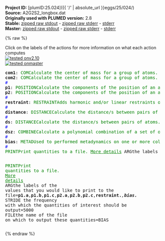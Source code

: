 **Project ID:** [plumID:25.024]({{ '/' | absolute_url }}eggs/25/024/)  
**Source:** A2G2S2_longbox.dat  
**Originally used with PLUMED version:** 2.8  
**Stable:** [zipped raw stdout](A2G2S2_longbox.dat.plumed.stdout.txt.zip) - [zipped raw stderr](A2G2S2_longbox.dat.plumed.stderr.txt.zip) - [stderr](A2G2S2_longbox.dat.plumed.stderr)  
**Master:** [zipped raw stdout](A2G2S2_longbox.dat.plumed_master.stdout.txt.zip) - [zipped raw stderr](A2G2S2_longbox.dat.plumed_master.stderr.txt.zip) - [stderr](A2G2S2_longbox.dat.plumed_master.stderr)  

{% raw %}
<div class="plumedpreheader">
<div class="headerInfo" id="value_details_data/A2G2S2_longbox.dat"> Click on the labels of the actions for more information on what each action computes </div>
<div class="containerBadge">
<div class="headerBadge"><a href="A2G2S2_longbox.dat.plumed.stderr"><img src="https://img.shields.io/badge/v2.10-passing-green.svg" alt="tested onv2.10" /></a></div>
<div class="headerBadge"><a href="A2G2S2_longbox.dat.plumed_master.stderr"><img src="https://img.shields.io/badge/master-passing-green.svg" alt="tested onmaster" /></a></div>
</div>
</div>
<pre class="plumedlisting">
<b name="data/A2G2S2_longbox.datcom1" onclick='showPath("data/A2G2S2_longbox.dat","data/A2G2S2_longbox.datcom1","data/A2G2S2_longbox.datcom1","brown")'>com1</b>: <span class="plumedtooltip" style="color:green">COM<span class="right">Calculate the center of mass for a group of atoms. <a href="https://www.plumed.org/doc-master/user-doc/html/COM" style="color:green">More details</a><i></i></span></span> <span class="plumedtooltip">ATOMS<span class="right">the list of atoms which are involved the virtual atom's definition<i></i></span></span>=1-288
<span style="display:none;" id="data/A2G2S2_longbox.datcom1">The COM action with label <b>com1</b> calculates something</span><b name="data/A2G2S2_longbox.datcom2" onclick='showPath("data/A2G2S2_longbox.dat","data/A2G2S2_longbox.datcom2","data/A2G2S2_longbox.datcom2","brown")'>com2</b>: <span class="plumedtooltip" style="color:green">COM<span class="right">Calculate the center of mass for a group of atoms. <a href="https://www.plumed.org/doc-master/user-doc/html/COM" style="color:green">More details</a><i></i></span></span> <span class="plumedtooltip">ATOMS<span class="right">the list of atoms which are involved the virtual atom's definition<i></i></span></span>=289-576
<span style="color:blue" class="comment">#</span>
<span style="display:none;" id="data/A2G2S2_longbox.datcom2">The COM action with label <b>com2</b> calculates something</span><b name="data/A2G2S2_longbox.datp1" onclick='showPath("data/A2G2S2_longbox.dat","data/A2G2S2_longbox.datp1","data/A2G2S2_longbox.datp1","brown")'>p1</b>: <span class="plumedtooltip" style="color:green">POSITION<span class="right">Calculate the components of the position of an atom or atoms. <a href="https://www.plumed.org/doc-master/user-doc/html/POSITION" style="color:green">More details</a><i></i></span></span> <span class="plumedtooltip">ATOM<span class="right">the atom number<i></i></span></span>=<b name="data/A2G2S2_longbox.datcom1">com1</b> <span class="plumedtooltip">SCALED_COMPONENTS<span class="right"> calculate the a, b and c scaled components of the position separately and store them as label<i></i></span></span>
<span style="display:none;" id="data/A2G2S2_longbox.datp1">The POSITION action with label <b>p1</b> calculates the following quantities:<table  align="center" frame="void" width="95%" cellpadding="5%"><tr><td width="5%"><b> Quantity </b>  </td><td><b> Description </b> </td></tr><tr><td width="5%">p1.x</td><td>the x-component of the atom position</td></tr><tr><td width="5%">p1.y</td><td>the y-component of the atom position</td></tr><tr><td width="5%">p1.z</td><td>the z-component of the atom position</td></tr><tr><td width="5%">p1.a</td><td>the normalized projection on the first lattice vector of the atom position</td></tr><tr><td width="5%">p1.b</td><td>the normalized projection on the second lattice vector of the atom position</td></tr><tr><td width="5%">p1.c</td><td>the normalized projection on the third lattice vector of the atom position</td></tr></table></span><b name="data/A2G2S2_longbox.datp2" onclick='showPath("data/A2G2S2_longbox.dat","data/A2G2S2_longbox.datp2","data/A2G2S2_longbox.datp2","brown")'>p2</b>: <span class="plumedtooltip" style="color:green">POSITION<span class="right">Calculate the components of the position of an atom or atoms. <a href="https://www.plumed.org/doc-master/user-doc/html/POSITION" style="color:green">More details</a><i></i></span></span> <span class="plumedtooltip">ATOM<span class="right">the atom number<i></i></span></span>=<b name="data/A2G2S2_longbox.datcom2">com2</b> <span class="plumedtooltip">SCALED_COMPONENTS<span class="right"> calculate the a, b and c scaled components of the position separately and store them as label<i></i></span></span>
<span style="color:blue" class="comment">#</span>
<span style="display:none;" id="data/A2G2S2_longbox.datp2">The POSITION action with label <b>p2</b> calculates the following quantities:<table  align="center" frame="void" width="95%" cellpadding="5%"><tr><td width="5%"><b> Quantity </b>  </td><td><b> Description </b> </td></tr><tr><td width="5%">p2.x</td><td>the x-component of the atom position</td></tr><tr><td width="5%">p2.y</td><td>the y-component of the atom position</td></tr><tr><td width="5%">p2.z</td><td>the z-component of the atom position</td></tr><tr><td width="5%">p2.a</td><td>the normalized projection on the first lattice vector of the atom position</td></tr><tr><td width="5%">p2.b</td><td>the normalized projection on the second lattice vector of the atom position</td></tr><tr><td width="5%">p2.c</td><td>the normalized projection on the third lattice vector of the atom position</td></tr></table></span><b name="data/A2G2S2_longbox.datrestraint" onclick='showPath("data/A2G2S2_longbox.dat","data/A2G2S2_longbox.datrestraint","data/A2G2S2_longbox.datrestraint","brown")'>restraint</b>: <span class="plumedtooltip" style="color:green">RESTRAINT<span class="right">Adds harmonic and/or linear restraints on one or more variables. <a href="https://www.plumed.org/doc-master/user-doc/html/RESTRAINT" style="color:green">More details</a><i></i></span></span> <span class="plumedtooltip">ARG<span class="right">the values the harmonic restraint acts upon<i></i></span></span>=<b name="data/A2G2S2_longbox.datp1">p1.a</b>,<b name="data/A2G2S2_longbox.datp1">p1.b</b>,<b name="data/A2G2S2_longbox.datp2">p2.a</b>,<b name="data/A2G2S2_longbox.datp2">p2.b</b> <span class="plumedtooltip">AT<span class="right">the position of the restraint<i></i></span></span>=0.5,0.5,0.5,0.5 <span class="plumedtooltip">KAPPA<span class="right"> specifies that the restraint is harmonic and what the values of the force constants on each of the variables are<i></i></span></span>=500,500,500,500
<span style="color:blue" class="comment">#</span>
<span style="display:none;" id="data/A2G2S2_longbox.datrestraint">The RESTRAINT action with label <b>restraint</b> calculates the following quantities:<table  align="center" frame="void" width="95%" cellpadding="5%"><tr><td width="5%"><b> Quantity </b>  </td><td><b> Description </b> </td></tr><tr><td width="5%">restraint.bias</td><td>the instantaneous value of the bias potential</td></tr><tr><td width="5%">restraint.force2</td><td>the instantaneous value of the squared force due to this bias potential</td></tr></table></span><b name="data/A2G2S2_longbox.datdistance" onclick='showPath("data/A2G2S2_longbox.dat","data/A2G2S2_longbox.datdistance","data/A2G2S2_longbox.datdistance","brown")'>distance</b>: <span class="plumedtooltip" style="color:green">DISTANCE<span class="right">Calculate the distance/s between pairs of atoms. <a href="https://www.plumed.org/doc-master/user-doc/html/DISTANCE" style="color:green">More details</a><i></i></span></span> <span class="plumedtooltip">ATOMS<span class="right">the pair of atom that we are calculating the distance between<i></i></span></span>=<b name="data/A2G2S2_longbox.datcom1">com1</b>,<b name="data/A2G2S2_longbox.datcom2">com2</b>
<span style="color:blue" class="comment">#</span>
<span style="display:none;" id="data/A2G2S2_longbox.datdistance">The DISTANCE action with label <b>distance</b> calculates the following quantities:<table  align="center" frame="void" width="95%" cellpadding="5%"><tr><td width="5%"><b> Quantity </b>  </td><td><b> Description </b> </td></tr><tr><td width="5%">distance.value</td><td>the DISTANCE between this pair of atoms</td></tr></table></span><b name="data/A2G2S2_longbox.datds" onclick='showPath("data/A2G2S2_longbox.dat","data/A2G2S2_longbox.datds","data/A2G2S2_longbox.datds","brown")'>ds</b>: <span class="plumedtooltip" style="color:green">DISTANCE<span class="right">Calculate the distance/s between pairs of atoms. <a href="https://www.plumed.org/doc-master/user-doc/html/DISTANCE" style="color:green">More details</a><i></i></span></span> <span class="plumedtooltip">ATOMS<span class="right">the pair of atom that we are calculating the distance between<i></i></span></span>=<b name="data/A2G2S2_longbox.datcom1">com1</b>,<b name="data/A2G2S2_longbox.datcom2">com2</b> <span class="plumedtooltip">SCALED_COMPONENTS<span class="right"> calculate the a, b and c scaled components of the distance separately and store them as label<i></i></span></span>
<span style="color:blue" class="comment">#</span>
<span style="display:none;" id="data/A2G2S2_longbox.datds">The DISTANCE action with label <b>ds</b> calculates the following quantities:<table  align="center" frame="void" width="95%" cellpadding="5%"><tr><td width="5%"><b> Quantity </b>  </td><td><b> Description </b> </td></tr><tr><td width="5%">ds.a</td><td>the normalized projection on the first lattice vector of the vector connecting the two atoms</td></tr><tr><td width="5%">ds.b</td><td>the normalized projection on the second lattice vector of the vector connecting the two atoms</td></tr><tr><td width="5%">ds.c</td><td>the normalized projection on the third lattice vector of the vector connecting the two atoms</td></tr><tr><td width="5%">ds.value</td><td>the DISTANCE between this pair of atoms</td></tr></table></span><b name="data/A2G2S2_longbox.datdsz" onclick='showPath("data/A2G2S2_longbox.dat","data/A2G2S2_longbox.datdsz","data/A2G2S2_longbox.datdsz","brown")'>dsz</b>: <span class="plumedtooltip" style="color:green">COMBINE<span class="right">Calculate a polynomial combination of a set of other variables. <a href="https://www.plumed.org/doc-master/user-doc/html/COMBINE" style="color:green">More details</a><i></i></span></span> <span class="plumedtooltip">ARG<span class="right">the values input to this function<i></i></span></span>=<b name="data/A2G2S2_longbox.datds">ds.c</b> <span class="plumedtooltip">PERIODIC<span class="right">if the output of your function is periodic then you should specify the periodicity of the function<i></i></span></span>=-0.5,0.5
<span style="color:blue" class="comment">#</span>
<span style="display:none;" id="data/A2G2S2_longbox.datdsz">The COMBINE action with label <b>dsz</b> calculates the following quantities:<table  align="center" frame="void" width="95%" cellpadding="5%"><tr><td width="5%"><b> Quantity </b>  </td><td><b> Description </b> </td></tr><tr><td width="5%">dsz.value</td><td>a linear combination</td></tr></table></span><b name="data/A2G2S2_longbox.datbias" onclick='showPath("data/A2G2S2_longbox.dat","data/A2G2S2_longbox.datbias","data/A2G2S2_longbox.datbias","brown")'>bias</b>: <span class="plumedtooltip" style="color:green">METAD<span class="right">Used to performed metadynamics on one or more collective variables. <a href="https://www.plumed.org/doc-master/user-doc/html/METAD" style="color:green">More details</a><i></i></span></span> <span class="plumedtooltip">ARG<span class="right">the labels of the scalars on which the bias will act<i></i></span></span>=<b name="data/A2G2S2_longbox.datdsz">dsz</b> <span class="plumedtooltip">TAU<span class="right">in well tempered metadynamics, sets height to (k_B Delta T*pace*timestep)/tau<i></i></span></span>=4.0 <span class="plumedtooltip">PACE<span class="right">the frequency for hill addition<i></i></span></span>=500 <span class="plumedtooltip">SIGMA<span class="right">the widths of the Gaussian hills<i></i></span></span>=1 <span class="plumedtooltip">GRID_MIN<span class="right">the lower bounds for the grid<i></i></span></span>=-0.5 <span class="plumedtooltip">GRID_MAX<span class="right">the upper bounds for the grid<i></i></span></span>=0.5 <span class="plumedtooltip">GRID_BIN<span class="right">the number of bins for the grid<i></i></span></span>=100 <span class="plumedtooltip">TEMP<span class="right">the system temperature - this is only needed if you are doing well-tempered metadynamics<i></i></span></span>=300 <span class="plumedtooltip">RECT<span class="right">list of bias factors for all the replicas<i></i></span></span>=1,1.29,1.67,2.16,2.78,3.60,4.65,6 <span class="plumedtooltip">FILE<span class="right"> a file in which the list of added hills is stored<i></i></span></span>=HILLS_distance <span class="plumedtooltip">CALC_RCT<span class="right"> calculate the c(t) reweighting factor and use that to obtain the normalized bias [rbias=bias-rct]<i></i></span></span>
<span style="color:blue" class="comment">#</span>
<span style="display:none;" id="data/A2G2S2_longbox.datbias">The METAD action with label <b>bias</b> calculates the following quantities:<table  align="center" frame="void" width="95%" cellpadding="5%"><tr><td width="5%"><b> Quantity </b>  </td><td><b> Description </b> </td></tr><tr><td width="5%">bias.bias</td><td>the instantaneous value of the bias potential</td></tr><tr><td width="5%">bias.rbias</td><td>the instantaneous value of the bias normalized using the c(t) reweighting factor [rbias=bias-rct]</td></tr><tr><td width="5%">bias.rct</td><td>the reweighting factor c(t)</td></tr></table></span><span class="plumedtooltip" style="color:green">PRINT<span class="right">Print quantities to a file. <a href="https://www.plumed.org/doc-master/user-doc/html/PRINT" style="color:green">More details</a><i></i></span></span> <span class="plumedtooltip">ARG<span class="right">the labels of the values that you would like to print to the file<i></i></span></span>=<b name="data/A2G2S2_longbox.datdistance">distance</b>,<b name="data/A2G2S2_longbox.datds">ds.*</b>,<b name="data/A2G2S2_longbox.datdsz">dsz</b> <span class="plumedtooltip">STRIDE<span class="right"> the frequency with which the quantities of interest should be output<i></i></span></span>=5000 <span class="plumedtooltip">FILE<span class="right">the name of the file on which to output these quantities<i></i></span></span>=COLVAR

<span style="display:none;" id="data/A2G2S2_longbox.dat">The PRINT action with label <b></b> calculates something</span><span class="plumedtooltip" style="color:green">PRINT<span class="right">Print quantities to a file. <a href="https://www.plumed.org/doc-master/user-doc/html/PRINT" style="color:green">More details</a><i></i></span></span> <span class="plumedtooltip">ARG<span class="right">the labels of the values that you would like to print to the file<i></i></span></span>=<b name="data/A2G2S2_longbox.datp1">p1.a</b>,<b name="data/A2G2S2_longbox.datp1">p1.b</b>,<b name="data/A2G2S2_longbox.datp1">p1.c</b>,<b name="data/A2G2S2_longbox.datp2">p2.a</b>,<b name="data/A2G2S2_longbox.datp2">p2.b</b>,<b name="data/A2G2S2_longbox.datp2">p2.c</b>,<b name="data/A2G2S2_longbox.datrestraint">restraint.*</b>,<b name="data/A2G2S2_longbox.datbias">bias.*</b> <span class="plumedtooltip">STRIDE<span class="right"> the frequency with which the quantities of interest should be output<i></i></span></span>=5000 <span class="plumedtooltip">FILE<span class="right">the name of the file on which to output these quantities<i></i></span></span>=BIAS
</pre>
{% endraw %}
